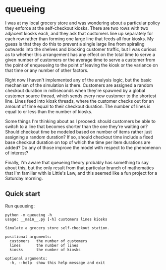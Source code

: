 queueing
========

I was at my local grocery store and was wondering about a particular policy they
enforce at the self-checkout kiosks. There are two rows with two adjacent kiosks
each, and they ask that customers line up separately for each row rather than
forming one large line that feeds all four kiosks. My guess is that they do this
to prevent a single large line from spiraling outwards into the shelves and
blocking customer traffic, but I was curious as to whether this arrangement has
any effect on the total time to serve a given number of customers or the average
time to serve a customer from the point of enqueueing to the point of leaving
the kiosk or the variance on that time or any number of other factors.

Right now I haven't implemented any of the analysis logic, but the basic
mechanism of the simulation is there. Customers are assigned a random checkout
duration in milliseconds when they're spawned by a global customer source
thread, which sends every new customer to the shortest line. Lines feed into
kiosk threads, where the customer checks out for an amount of time equal to
their checkout duration. The number of lines is equal to or less than the number
of kiosks.

Some things I'm thinking about as I proceed: should customers be able to switch
to a line that becomes shorter than the one they're waiting on? Should checkout
time be modeled based on number of items rather just assigning a random
duration? If so, should checkout time include a fixed base checkout duration on
top of which the time per item durations are added? Do any of those improve the
model with respect to the phenomenon of interest?

Finally, I'm aware that queueing theory probably has something to say about
this, but the only result from that particular branch of mathematics that I'm
familiar with is Little's Law, and this seemed like a fun project for a Saturday
morning.

Quick start
-----------

Run queueing:

    python -m queueing -h
    usage: __main__.py [-h] customers lines kiosks
    
    Simulate a grocery store self-checkout station.
    
    positional arguments:
      customers   the number of customers
      lines       the number of lines
      kiosks      the number of kiosks
    
    optional arguments:
      -h, --help  show this help message and exit
